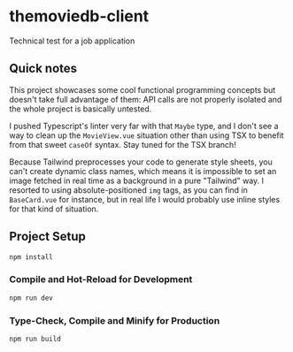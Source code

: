 # themoviedb-client

Technical test for a job application

## Quick notes

This project showcases some cool functional programming concepts but doesn't take full advantage of them:
API calls are not properly isolated and the whole project is basically untested.

I pushed Typescript's linter very far with that `Maybe` type, and I don't see a way to clean up the `MovieView.vue`
situation other than using TSX to benefit from that sweet `caseOf` syntax. Stay tuned for the TSX branch!

Because Tailwind preprocesses your code to generate style sheets, you can't create dynamic class names,
which means it is impossible to set an image fetched in real time as a background in a pure "Tailwind" way.
I resorted to using absolute-positioned `img` tags, as you can find in `BaseCard.vue` for instance, but in real life I would probably use inline styles for that kind of situation.

## Project Setup

```sh
npm install
```

### Compile and Hot-Reload for Development

```sh
npm run dev
```

### Type-Check, Compile and Minify for Production

```sh
npm run build
```
